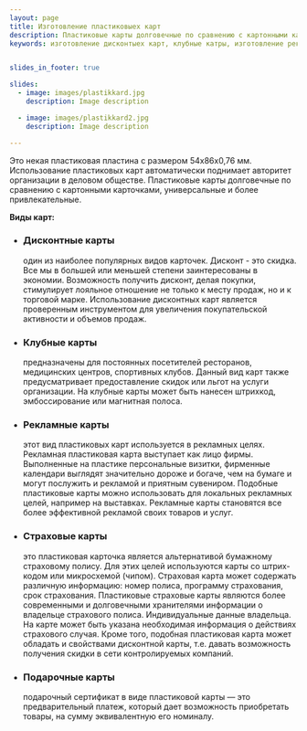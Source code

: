```yaml
---
layout: page
title: Изготовление пластиковыех карт
description: Пластиковые карты долговечные по сравнению с картонными карточками, универсальные и более привлекательные.
keywords: изготовление дисконтыех карт, клубные катры, изготовление рекламныех карт, изготовление страховых карт, изготовление подарочных карт, изготовление скидочных карт.


slides_in_footer: true

slides:
  - image: images/plastikkard.jpg
    description: Image description

  - image: images/plastikkard2.jpg
    description: Image description

---
```


Это некая пластиковая пластина с размером 54х86х0,76 мм. Использование пластиковых карт автоматически поднимает авторитет организации в деловом обществе. Пластиковые карты долговечные по сравнению с картонными карточками, универсальные и более привлекательные.

 

**Виды карт:**  

 - ### Дисконтные карты
   один из наиболее популярных видов карточек. Дисконт - это скидка. Все мы в большей или меньшей степени заинтересованы в экономии. Возможность получить дисконт, делая покупки, стимулирует лояльное отношение не только к месту продаж, но и к торговой марке. Использование дисконтных карт является проверенным инструментом для увеличения покупательской активности и объемов продаж.
 
 - ### Клубные карты
   предназначены для постоянных посетителей ресторанов, медицинских центров, спортивных клубов. Данный вид карт также предусматривает предоставление скидок или льгот на услуги организации. На клубные карты может быть нанесен штрихкод, эмбоссирование или магнитная полоса.
 
 - ### Рекламные карты
   этот вид пластиковых карт используется в рекламных целях. Рекламная пластиковая карта выступает как лицо фирмы. Выполненные на пластике персональные визитки, фирменные календари выглядят значительно дороже и богаче, чем на бумаге и могут послужить и рекламой и приятным сувениром. Подобные пластиковые карты можно использовать для локальных рекламных целей, например на выставках. Рекламные карты становятся все более эффективной рекламой своих товаров и услуг.
 
 - ### Страховые карты
   это пластиковая карточка является альтернативой бумажному страховому полису. Для этих целей используются карты со штрих-кодом или микросхемой (чипом). Страховая карта может содержать различную информацию: номер полиса, программу страхования, срок страхования. Пластиковые страховые карты являются более современными и долговечными хранителями информации о владельце страхового полиса. Индивидуальные данные владельца. На карте может быть указана необходимая информация о действиях страхового случая. Кроме того, подобная пластиковая карта может обладать и свойствами дисконтной карты, т.е. давать возможность получения скидки в сети контролируемых компаний.
 
 - ### Подарочные карты
   подарочный сертификат в виде пластиковой карты — это предварительный платеж, который дает возможность приобретать товары, на сумму эквивалентную его номиналу.
